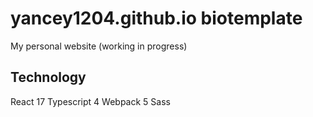 # yancey1204.github.io biotemplate

My personal website (working in progress)

## Technology 

React 17
Typescript 4
Webpack 5
Sass
